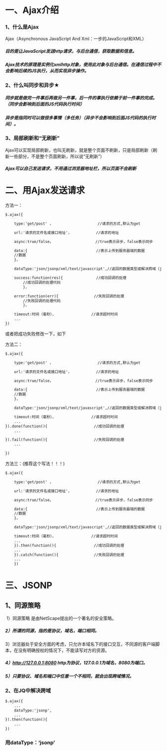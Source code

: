# 一、Ajax介绍

### 1、什么是Ajax

Ajax（Asynchronous JavaScript And Xml：一步的JavaScript和XML）

##### 目的是让JavaScript发送http请求，与后台通信，获取数据和信息。

##### Ajax技术的原理是实例化xmlhttp对象，使用此对象与后台通信。在通信过程中不会影响后续的JS执行，从而实现异步操作。

### 2、什么叫同步和异步★

##### 同步就是做完一件事后再做另一件事，后一件的事执行依赖于前一件事的完成。（同步会影响到后面的JS代码执行时间）

##### 异步是指同时可以做很多事情（多任务）（异步不会影响到后面JS代码的执行时间）。

### 3、局部刷新和“无刷新”

Ajax可以实现局部刷新，也叫无刷新，就是整个页面不刷新，只是局部刷新（刷新一些部分，不是整个页面刷新，所以说“无刷新”）

##### Ajax可以自己发送请求，不用通过浏览器地址栏，所以页面不会刷新

# 二、用Ajax发送请求

方法一：

```html
$.ajax({

	type:'get/post'	，	     			 //请求的方式,默认为get

	url:'请求的文件名或接口地址'，			 //请求的地址

	async:true/false，				    //true表示异步，false表示同步

	data:{								 //表示上传到服务器端的数据
	//数据
	}，

	dataType:'json/jsonp/xml/text/javascript',//返回的数据类型或解决跨域（jsonp）

	success:function(res){				 //成功回调的处理
		//成功回调的处理代码
		}，

	error:function(err){				//失败回调的处理
		//失败回调的处理代码
		}，

	timeout:时间（毫秒），				   //请求超时时间
	...
})
```

或者把成功失败修改一下，如下

方法二：

```html
$.ajax({

	type:'get/post'	，	     			 //请求的方式,默认为get

	url:'请求的文件名或接口地址'，			 //请求的地址

	async:true/false，				    //true表示异步，false表示同步

	data:{								 //表示上传到服务器端的数据
	//数据
	}，

	dataType:'json/jsonp/xml/text/javascript',//返回的数据类型或解决跨域（jsonp）

	timeout:时间（毫秒），				   //请求超时时间
	...
}).done(function(){						//成功回调的处理
	...

}).fail(function(){						//失败回调的处理
	...

})
```

方法三：(推荐这个写法！！！)

```html
$.ajax({

	type:'get/post'	，	     			 //请求的方式,默认为get

	url:'请求的文件名或接口地址'，			 //请求的地址

	async:true/false，				    //true表示异步，false表示同步

	data:{								 //表示上传到服务器端的数据
	//数据
	}，

	dataType:'json/jsonp/xml/text/javascript',//返回的数据类型或解决跨域（jsonp）

	timeout:时间（毫秒），				   //请求超时时间
	...
	}).then(function(){					//成功回调的处理
	...
	}).catch(function(){				//失败回调的处理
	...
	})
```

# 三、JSONP

## 1、同源策略

​		1）同源策略 是由NetScape提出的一个著名的安全策略。

#####       2）所谓的同源，指的是协议，域名，端口相同。

​        3）浏览器处于安全方面的考虑，只允许本域名下的接口交互，不同源的客户端脚本，在没有明确授权的情况下，不能读写对方的资源。

#####       4）http://127.0.0.1:8080  http为协议，127.0.0.1为域名，8080为端口。

##### 	  5）只要协议、域名和端口中任意一个不相同，就会出现跨域情况。

### 2、在JQ中解决跨域

```html
$.ajax({
	...
	dataType:'jsonp',
	...
}).then(function(){
	...
})
```

### 用dataType：‘jsonp’